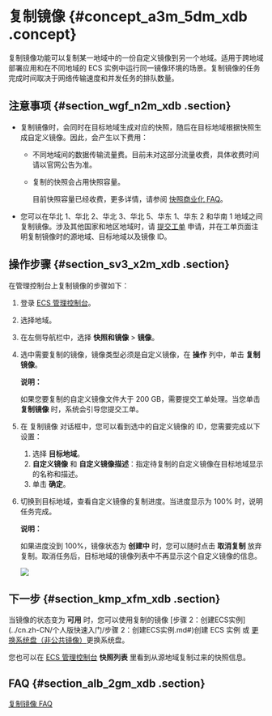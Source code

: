 # 复制镜像 {#concept_a3m_5dm_xdb .concept}

复制镜像功能可以复制某一地域中的一份自定义镜像到另一个地域。适用于跨地域部署应用和在不同地域的 ECS 实例中运行同一镜像环境的场景。复制镜像的任务完成时间取决于网络传输速度和并发任务的排队数量。

## 注意事项 {#section_wgf_n2m_xdb .section}

-   复制镜像时，会同时在目标地域生成对应的快照，随后在目标地域根据快照生成自定义镜像。因此，会产生以下费用：
    -   不同地域间的数据传输流量费。目前未对这部分流量收费，具体收费时间请以官网公告为准。
    -   复制的快照会占用快照容量。

        目前快照容量已经收费，更多详情，请参阅 [快照商业化 FAQ](https://help.aliyun.com/document_detail/52045.html)。

-   您可以在华北 1、华北 2、华北 3、华北 5、华东 1、华东 2 和华南 1 地域之间复制镜像。涉及其他国家和地区地域时，请 [提交工单](https://selfservice.console.aliyun.com/ticket/createIndex.htm) 申请，并在工单页面注明复制镜像时的源地域、目标地域以及镜像 ID。

## 操作步骤 {#section_sv3_x2m_xdb .section}

在管理控制台上复制镜像的步骤如下：

1.  登录 [ECS 管理控制台](https://ecs.console.aliyun.com/#/home)。
2.  选择地域。
3.  在左侧导航栏中，选择 **快照和镜像** \> **镜像**。
4.  选中需要复制的镜像，镜像类型必须是自定义镜像，在 **操作** 列中，单击 **复制镜像**。

    **说明：** 

    如果您要复制的自定义镜像文件大于 200 GB，需要提交工单处理。当您单击 **复制镜像** 时，系统会引导您提交工单。

5.  在 复制镜像 对话框中，您可以看到选中的自定义镜像的 ID，您需要完成以下设置：
    1.  选择 **目标地域**。
    2.  **自定义镜像** 和 **自定义镜像描述**：指定待复制的自定义镜像在目标地域显示的名称和描述。
    3.  单击 **确定**。
6.  切换到目标地域，查看自定义镜像的复制进度。当进度显示为 100% 时，说明任务完成。

    **说明：** 

    如果进度没到 100%，镜像状态为 **创建中** 时，您可以随时点击 **取消复制** 放弃复制。取消任务后，目标地域的镜像列表中不再显示这个自定义镜像的信息。

    ![](http://static-aliyun-doc.oss-cn-hangzhou.aliyuncs.com/assets/img/9699/4607_zh-CN.png)


## 下一步 {#section_kmp_xfm_xdb .section}

当镜像的状态变为 **可用** 时，您可以使用复制的镜像 [步骤 2：创建ECS实例](../cn.zh-CN/个人版快速入门/步骤 2：创建ECS实例.md#)创建 ECS 实例 或 [更换系统盘（非公共镜像）](cn.zh-CN/用户指南/云盘/更换系统盘（非公共镜像）.md#)更换系统盘。

您也可以在 [ECS 管理控制台](https://ecs.console.aliyun.com/#/home) **快照列表** 里看到从源地域复制过来的快照信息。

## FAQ {#section_alb_2gm_xdb .section}

[复制镜像 FAQ](https://help.aliyun.com/document_detail/40569.html)

